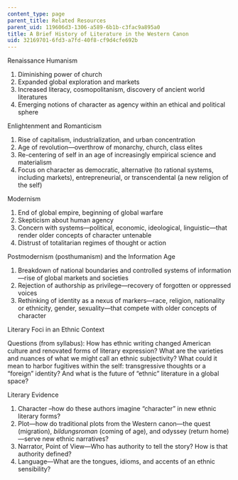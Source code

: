 ```yaml
---
content_type: page
parent_title: Related Resources
parent_uid: 119606d3-1306-a589-6b1b-c3fac9a895a0
title: A Brief History of Literature in the Western Canon
uid: 32169701-6fd3-a7fd-40f8-cf9d4cfe692b
---
```


Renaissance Humanism

1.  Diminishing power of church
2.  Expanded global exploration and markets
3.  Increased literacy, cosmopolitanism, discovery of ancient world literatures
4.  Emerging notions of character as agency within an ethical and political sphere

Enlightenment and Romanticism

1.  Rise of capitalism, industrialization, and urban concentration
2.  Age of revolution—overthrow of monarchy, church, class elites
3.  Re-centering of self in an age of increasingly empirical science and materialism
4.  Focus on character as democratic, alternative (to rational systems, including markets), entrepreneurial, or transcendental (a new religion of the self)

Modernism

1.  End of global empire, beginning of global warfare
2.  Skepticism about human agency
3.  Concern with systems—political, economic, ideological, linguistic—that render older concepts of character untenable
4.  Distrust of totalitarian regimes of thought or action

Postmodernism (posthumanism) and the Information Age

1.  Breakdown of national boundaries and controlled systems of information—rise of global markets and societies
2.  Rejection of authorship as privilege—recovery of forgotten or oppressed voices
3.  Rethinking of identity as a nexus of markers—race, religion, nationality or ethnicity, gender, sexuality—that compete with older concepts of character

Literary Foci in an Ethnic Context

Questions (from syllabus): How has ethnic writing changed American culture and renovated forms of literary expression? What are the varieties and nuances of what we might call an ethnic subjectivity? What could it mean to harbor fugitives within the self: transgressive thoughts or a “foreign” identity? And what is the future of “ethnic” literature in a global space?

Literary Evidence

1.  Character –how do these authors imagine “character” in new ethnic literary forms?
2.  Plot—how do traditional plots from the Western canon—the quest (migration), _bildungsroman_ (coming of age), and odyssey (return home)—serve new ethnic narratives?
3.  Narrator, Point of View—Who has authority to tell the story? How is that authority defined?
4.  Language—What are the tongues, idioms, and accents of an ethnic sensibility?